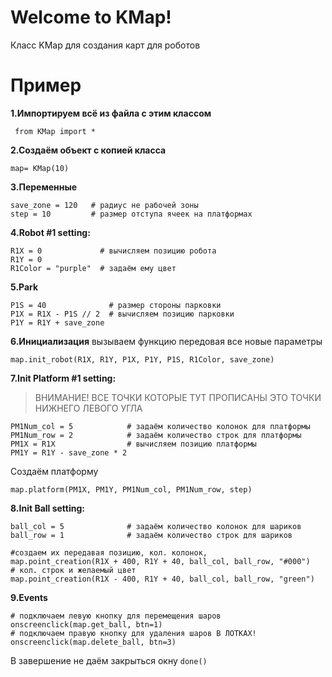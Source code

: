 # Welcome to KMap!

Класс KMap для создания карт для роботов

# Пример

**1.Импортируем всё из файла с этим классом**
  
     from KMap import *
**2.Создаём объект с копией класса**

    map= KMap(10)
**3.Переменные**

    save_zone = 120   # радиус не рабочей зоны
    step = 10         # размер отступа ячеек на платформах

**4.Robot #1 setting:**

    R1X = 0             # вычисляем позицию робота
    R1Y = 0
    R1Color = "purple"  # задаём ему цвет
**5.Park**

    P1S = 40              # размер стороны парковки
    P1X = R1X - P1S // 2  # вычисляем позицию парковки
    P1Y = R1Y + save_zone
**6.Инициализация**
вызываем функцию передовая все новые параметры

    map.init_robot(R1X, R1Y, P1X, P1Y, P1S, R1Color, save_zone)
**7.Init Platform #1 setting:**

> ВНИМАНИЕ! ВСЕ ТОЧКИ КОТОРЫЕ ТУТ ПРОПИСАНЫ ЭТО ТОЧКИ НИЖНЕГО ЛЕВОГО УГЛА

    PM1Num_col = 5            # задаём количество колонок для платформы
    PM1Num_row = 2            # задаём количество строк для платформы
    PM1X = R1X                # вычисляем позицию платформы
    PM1Y = R1Y - save_zone * 2 
Создаём платформу

    map.platform(PM1X, PM1Y, PM1Num_col, PM1Num_row, step)
**8.Init Ball setting:**

    ball_col = 5              # задаём количество колонок для шариков
    ball_row = 1              # задаём количество строк для шариков
 
    #создаем их передавая позицию, кол. колонок,
    map.point_creation(R1X + 400, R1Y + 40, ball_col, ball_row, "#000")
    # кол. строк и желаемый цвет
    map.point_creation(R1X - 400, R1Y + 40, ball_col, ball_row, "green") 
**9.Events**

    # подключаем левую кнопку для перемещения шаров
    onscreenclick(map.get_ball, btn=1) 
    # подключаем правую кнопку для удаления шаров В ЛОТКАХ!
    onscreenclick(map.delete_ball, btn=3)
В завершение не даём закрыться окну `done()`

